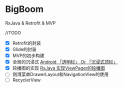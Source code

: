 # BigBoom
RxJava &amp; Retrofit &amp; MVP


//TODO
- [x] Retrofit的封装
- [x] Glide的封装
- [x] MVP的初步构建
- [x] 全局的沉浸式 [Android 「透明栏」 Or 「沉浸式顶栏」](http://www.jianshu.com/p/e1c937000343)
- [x] 轮播图的实现 [RxJava 实现ViewPager的轮播图](http://www.jianshu.com/p/cc88ab20f991)
- [ ] 侧滑菜单DrawerLayout和NavigationView的使用
- [ ] RecyclerView
